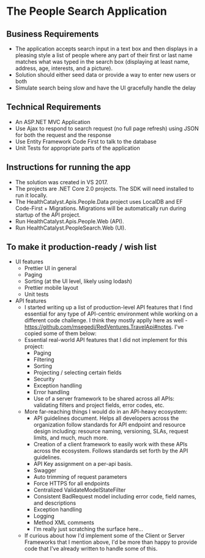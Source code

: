 # The People Search Application

## Business Requirements
* The application accepts search input in a text box and then displays in a pleasing style a list of people where any part of their first or last name matches what was typed in the search box (displaying at least name, address, age, interests, and a picture). 
* Solution should either seed data or provide a way to enter new users or both
* Simulate search being slow and have the UI gracefully handle the delay

## Technical Requirements
* An ASP.NET MVC Application 
* Use Ajax to respond to search request (no full page refresh) using JSON for both the request and the response
* Use Entity Framework Code First to talk to the database
* Unit Tests for appropriate parts of the application

## Instructions for running the app
* The solution was created in VS 2017.
* The projects are .NET Core 2.0 projects. The SDK will need installed to run it locally.
* The HealthCatalyst.Apis.People.Data project uses LocalDB and EF Code-First + Migrations. Migrations will be automatically run during startup of the API project.
* Run HealthCatalyst.Apis.People.Web (API).
* Run HealthCatalyst.PeopleSearch.Web (UI).

## To make it production-ready / wish list
* UI features
  * Prettier UI in general
  * Paging
  * Sorting (at the UI level, likely using lodash)
  * Prettier mobile layout
  * Unit tests
* API features
  * I started writing up a list of production-level API features that I find essential for any type of API-centric environment while working on a different code challenge. I think they mostly applly here as well - https://github.com/msegedi/RedVentures.TravelApi#notes. I've copied some of them below:
  * Essential real-world API features that I did not implement for this project:
    * Paging
    * Filtering
    * Sorting
    * Projecting / selecting certain fields
    * Security
    * Exception handling
    * Error handling
    * Use of a server framework to be shared across all APIs: validating filters and project fields, error codes, etc.
  * More far-reaching things I would do in an API-heavy ecosystem:
    * API guidelines document. Helps all developers across the organization follow standards for API endpoint and resource design including: resource naming, versioning, SLAs, request limits, and much, much more.
    * Creation of a client framework to easily work with these APIs across the ecosystem. Follows standards set forth by the API guidelines.
    * API Key assignment on a per-api basis.
    * Swagger
    * Auto trimming of request parameters
    * Force HTTPS for all endpoints
    * Centralized ValidateModelStateFilter
    * Consistent BadRequest model including error code, field names, and descriptions
    * Exception handling
    * Logging
    * Method XML comments
    * I'm really just scratching the surface here...
  * If curious about how I'd implement some of the Client or Server Frameworks that I mention above, I'd be more than happy to provide code that I've already written to handle some of this.

